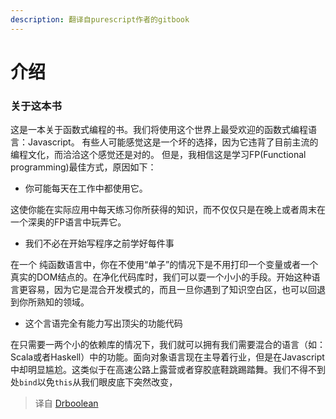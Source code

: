 ```yaml
---
description: 翻译自purescript作者的gitbook
---
```


# 介绍

### 关于这本书

这是一本关于函数式编程的书。我们将使用这个世界上最受欢迎的函数式编程语言：Javascript。 有些人可能感觉这是一个坏的选择，因为它违背了目前主流的编程文化，而洽洽这个感觉还是对的。 但是，我相信这是学习FP\(Functional programming\)最佳方式，原因如下：

* 你可能每天在工作中都使用它。

这使你能在实际应用中每天练习你所获得的知识，而不仅仅只是在晚上或者周末在一个深奥的FP语言中玩弄它。

* 我们不必在开始写程序之前学好每件事

在一个 纯函数语言中，你在不使用“单子”的情况下是不用打印一个变量或者一个真实的DOM结点的。在净化代码库时，我们可以耍一个小小的手段。开始这种语言更容易，因为它是混合开发模式的，而且一旦你遇到了知识空白区，也可以回退到你所熟知的领域。

* 这个言语完全有能力写出顶尖的功能代码

在只需要一两个小的依赖库的情况下，我们就可以拥有我们需要混合的语言（如：Scala或者Haskell）中的功能。面向对象语言现在主导着行业，但是在Javascript中却明显尴尬。这类似于在高速公路上露营或者穿胶底鞋跳踢踏舞。我们不得不到处`bind`以免`this`从我们眼皮底下突然改变，



> 译自 [Drboolean](https://drboolean.gitbooks.io/mostly-adequate-guide-old/content/)

